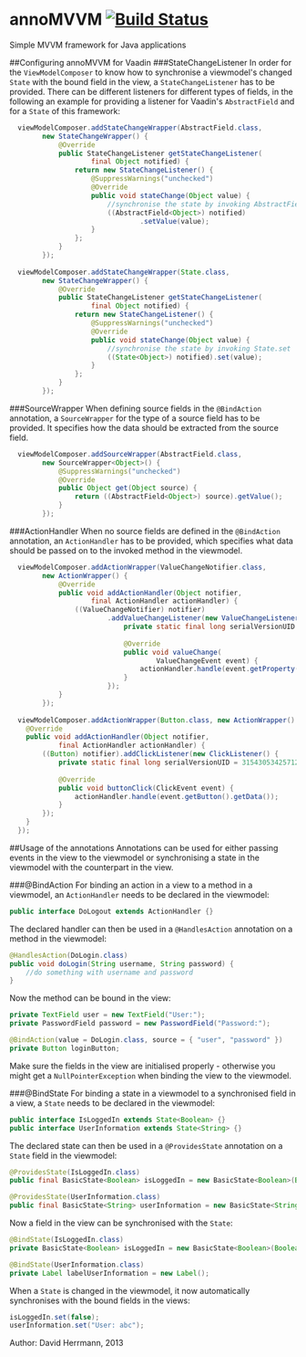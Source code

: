 annoMVVM [![Build Status](https://travis-ci.org/davherrmann/annoMVVM.png?branch=master)](https://travis-ci.org/davherrmann/annoMVVM)
========

Simple MVVM framework for Java applications

##Configuring annoMVVM for Vaadin
###StateChangeListener
In order for the ```ViewModelComposer``` to know how to synchronise a viewmodel's changed ```State``` with the bound field in the view, a ```StateChangeListener``` has to be provided. There can be different listeners for different types of fields, in the following an example for providing a listener for Vaadin's ```AbstractField``` and for a ```State``` of this framework:
```java
  viewModelComposer.addStateChangeWrapper(AbstractField.class,
  		new StateChangeWrapper() {
  			@Override
  			public StateChangeListener getStateChangeListener(
  					final Object notified) {
  				return new StateChangeListener() {
  					@SuppressWarnings("unchecked")
  					@Override
  					public void stateChange(Object value) {
  						//synchronise the state by invoking AbstractField.setValue
  						((AbstractField<Object>) notified)
  								.setValue(value);
  					}
  				};
  			}
  		});
  
  viewModelComposer.addStateChangeWrapper(State.class,
  		new StateChangeWrapper() {
  			@Override
  			public StateChangeListener getStateChangeListener(
  					final Object notified) {
  				return new StateChangeListener() {
  					@SuppressWarnings("unchecked")
  					@Override
  					public void stateChange(Object value) {
  						//synchronise the state by invoking State.set
  						((State<Object>) notified).set(value);
  					}
  				};
  			}
  		});
```

###SourceWrapper
When defining source fields in the ```@BindAction``` annotation, a ```SourceWrapper``` for the type of a source field has to be provided. It specifies how the data should be extracted from the source field.
```java
  viewModelComposer.addSourceWrapper(AbstractField.class,
  		new SourceWrapper<Object>() {
  			@SuppressWarnings("unchecked")
  			@Override
  			public Object get(Object source) {
  				return ((AbstractField<Object>) source).getValue();
  			}
  		});
```

###ActionHandler
When no source fields are defined in the ```@BindAction``` annotation, an ```ActionHandler``` has to be provided, which specifies what data should be passed on to the invoked method in the viewmodel.
```java
  viewModelComposer.addActionWrapper(ValueChangeNotifier.class,
  		new ActionWrapper() {
  			@Override
  			public void addActionHandler(Object notifier,
  					final ActionHandler actionHandler) {
  				((ValueChangeNotifier) notifier)
  						.addValueChangeListener(new ValueChangeListener() {
  							private static final long serialVersionUID = -854400079672018869L;
  
  							@Override
  							public void valueChange(
  									ValueChangeEvent event) {
  								actionHandler.handle(event.getProperty().getValue());
  							}
  						});
  			}
  		});
  
  viewModelComposer.addActionWrapper(Button.class, new ActionWrapper() {
  	@Override
  	public void addActionHandler(Object notifier,
  			final ActionHandler actionHandler) {
  		((Button) notifier).addClickListener(new ClickListener() {
  			private static final long serialVersionUID = 3154305342571215268L;
  
  			@Override
  			public void buttonClick(ClickEvent event) {
  				actionHandler.handle(event.getButton().getData());
  			}
  		});
  	}
  });
```

##Usage of the annotations
Annotations can be used for either passing events in the view to the viewmodel or synchronising a state in the viewmodel with the counterpart in the view.

###@BindAction
For binding an action in a view to a method in a viewmodel, an ```ActionHandler``` needs to be declared in the viewmodel:
```java
public interface DoLogout extends ActionHandler {}
```
The declared handler can then be used in a ```@HandlesAction``` annotation on a method in the viewmodel:
```java
@HandlesAction(DoLogin.class)
public void doLogin(String username, String password) {
	//do something with username and password
}
```
Now the method can be bound in the view:
```java
private TextField user = new TextField("User:");
private PasswordField password = new PasswordField("Password:");

@BindAction(value = DoLogin.class, source = { "user", "password" })
private Button loginButton;
```
Make sure the fields in the view are initialised properly - otherwise you might get a ```NullPointerException``` when binding the view to the viewmodel.

###@BindState
For binding a state in a viewmodel to a synchronised field in a view, a ```State``` needs to be declared in the viewmodel:
```java
public interface IsLoggedIn extends State<Boolean> {}
public interface UserInformation extends State<String> {}
```

The declared state can then be used in a ```@ProvidesState``` annotation on a ```State``` field in the viewmodel:
```java
@ProvidesState(IsLoggedIn.class)
public final BasicState<Boolean> isLoggedIn = new BasicState<Boolean>(Boolean.class);

@ProvidesState(UserInformation.class)
public final BasicState<String> userInformation = new BasicState<String>(String.class);
```

Now a field in the view can be synchronised with the ```State```:
```java
@BindState(IsLoggedIn.class)
private BasicState<Boolean> isLoggedIn = new BasicState<Boolean>(Boolean.class);

@BindState(UserInformation.class)
private Label labelUserInformation = new Label();
```

When a ```State``` is changed in the viewmodel, it now automatically synchronises with the bound fields in the views:
```java
isLoggedIn.set(false);
userInformation.set("User: abc");
```

Author: David Herrmann, 2013
